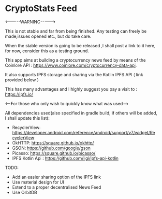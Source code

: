 # CryptoStats Feed

<-----WARNING----->

This is not stable and far from being finished. Any testing can freely be made,issues opened etc., but do take care.

When the stable version is going to be released ,I shall post a link to it here, for now, consider this as a testing ground.

This app aims at building a cryptocurrency news feed by means of the Coinlore API : https://www.coinlore.com/cryptocurrency-data-api.

It also supports IPFS storage and sharing via the Kotlin IPFS API ( link provided below )

This has many advantages and I highly suggest you pay a visit to : https://ipfs.io/

<--For those who only wish to quickly know what was used-->

All dependencies used(also specified in gradle build, if others will be added, I shall update this list):
* RecyclerView: https://developer.android.com/reference/android/support/v7/widget/RecyclerView
* OkHTTP: https://square.github.io/okhttp/
* GSON: https://github.com/google/gson
* Picasso: https://square.github.io/picasso/
* IPFS Kotlin Api : https://github.com/ligi/ipfs-api-kotlin

TODO:

* Add an easier sharing option of the IPFS link
* Use material design for UI
* Extend to a proper decentralised News Feed
* Use OrbitDB
